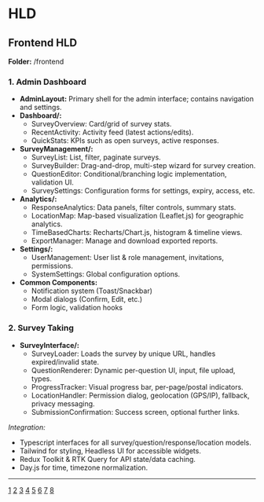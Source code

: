 # HLD

## Frontend HLD

**Folder:** /frontend

### 1. Admin Dashboard

- **AdminLayout:** Primary shell for the admin interface; contains navigation and settings.
- **Dashboard/:**
  - SurveyOverview: Card/grid of survey stats.
  - RecentActivity: Activity feed (latest actions/edits).
  - QuickStats: KPIs such as open surveys, active responses.
- **SurveyManagement/:**
  - SurveyList: List, filter, paginate surveys.
  - SurveyBuilder: Drag-and-drop, multi-step wizard for survey creation.
  - QuestionEditor: Conditional/branching logic implementation, validation UI.
  - SurveySettings: Configuration forms for settings, expiry, access, etc.
- **Analytics/:**
  - ResponseAnalytics: Data panels, filter controls, summary stats.
  - LocationMap: Map-based visualization (Leaflet.js) for geographic analytics.
  - TimeBasedCharts: Recharts/Chart.js, histogram & timeline views.
  - ExportManager: Manage and download exported reports.
- **Settings/:**
  - UserManagement: User list & role management, invitations, permissions.
  - SystemSettings: Global configuration options.
- **Common Components:**
  - Notification system (Toast/Snackbar)
  - Modal dialogs (Confirm, Edit, etc.)
  - Form logic, validation hooks

### 2. Survey Taking

- **SurveyInterface/:**
  - SurveyLoader: Loads the survey by unique URL, handles expired/invalid state.
  - QuestionRenderer: Dynamic per-question UI, input, file upload, types.
  - ProgressTracker: Visual progress bar, per-page/postal indicators.
  - LocationHandler: Permission dialog, geolocation (GPS/IP), fallback, privacy messaging.
  - SubmissionConfirmation: Success screen, optional further links.

*Integration:*  

- Typescript interfaces for all survey/question/response/location models.
- Tailwind for styling, Headless UI for accessible widgets.
- Redux Toolkit & RTK Query for API state/data caching.
- Day.js for time, timezone normalization.

***


[1](https://www.simform.com/blog/software-architecture-patterns/)
[2](https://microservices.io/patterns/microservices.html)
[3](https://www.geeksforgeeks.org/system-design/design-patterns-architecture/)
[4](https://zerotomastery.io/blog/software-architecture-design-patterns/)
[5](https://stackoverflow.com/questions/13800695/architecture-of-a-mobile-survey-app)
[6](https://www.sciencedirect.com/science/article/pii/S187705091503183X)
[7](https://dl.acm.org/doi/10.1145/2926966)
[8](https://nexla.com/data-integration-101/data-integration-architecture/)
